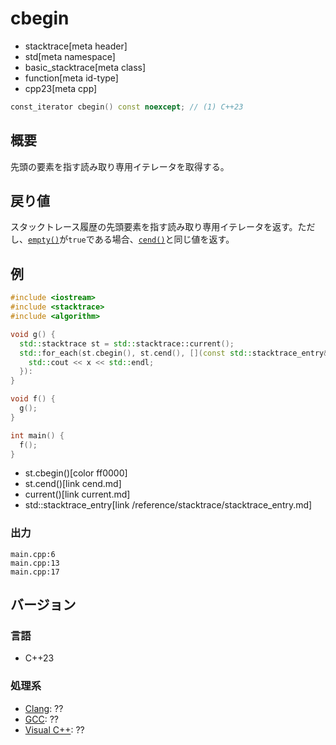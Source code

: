 # cbegin
* stacktrace[meta header]
* std[meta namespace]
* basic_stacktrace[meta class]
* function[meta id-type]
* cpp23[meta cpp]

```cpp
const_iterator cbegin() const noexcept; // (1) C++23
```

## 概要
先頭の要素を指す読み取り専用イテレータを取得する。


## 戻り値
スタックトレース履歴の先頭要素を指す読み取り専用イテレータを返す。ただし、[`empty()`](empty.md)が`true`である場合、[`cend()`](cend.md)と同じ値を返す。


## 例
```cpp example
#include <iostream>
#include <stacktrace>
#include <algorithm>

void g() {
  std::stacktrace st = std::stacktrace::current();
  std::for_each(st.cbegin(), st.cend(), [](const std::stacktrace_entry& x) {
    std::cout << x << std::endl;
  }):
}

void f() {
  g();
}

int main() {
  f();
}
```
* st.cbegin()[color ff0000]
* st.cend()[link cend.md]
* current()[link current.md]
* std::stacktrace_entry[link /reference/stacktrace/stacktrace_entry.md]

### 出力
```
main.cpp:6
main.cpp:13
main.cpp:17
```


## バージョン
### 言語
- C++23

### 処理系
- [Clang](/implementation.md#clang): ??
- [GCC](/implementation.md#gcc): ??
- [Visual C++](/implementation.md#visual_cpp): ??
